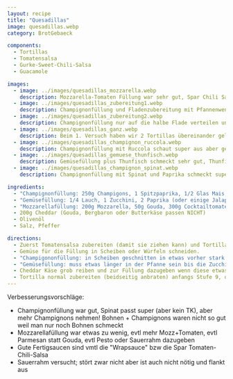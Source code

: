 ```yaml
---
layout: recipe
title: "Quesadillas"
image: quesadillas.webp
category: BrotGebaeck

components:
  - Tortillas
  - Tomatensalsa
  - Gurke-Sweet-Chili-Salsa
  - Guacamole

images:
  - image: ../images/quesadillas_mozzarella.webp
    description: Mozzarella-Tomaten Füllung war sehr gut, Spar Chili Salsa passt dazu
  - image: ../images/quesadillas_zubereitung1.webp
    description: Champignonfüllung und Fladenzubereitung mit Pfannenwender um Druck auf Tortilla auszuüben
  - image: ../images/quesadillas_zubereitung2.webp
    description: Champignonfüllung nur auf die halbe Flade verteilen und dann zuklappen
  - image: ../images/quesadillas_ganz.webp
    description: Beim 1. Versuch haben wir 2 Tortillas übereinander gelegt. Ist auch gut aber mühsam zum umdrehen und Inhalt fällt beim Essen raus, daher besser umklappen.
  - image: ../images/quesadillas_champignon_ruccola.webp
    description: Champignonfüllung mit Ruccola schaut super aus aber geht geschmacklich leider komplett unter. Evtl besser frisch dazuessen
  - image: ../images/quesadillas_gemuese_thunfisch.webp
    description: Gemüsefüllung plus Thunfisch schmeckt sehr gut, Thunfisch sticht aber etwas hervor im Geschmack (aber nicht störend)
  - image: ../images/quesadillas_champignon_spinat.webp
    description: Champignonfüllung mit Spinat und Paprika schmeckt super, war aber etwas wenig (eher doppelt soviel Champignons und/oder Spinat nehmen)

ingredients:
  - "Champignonfüllung: 250g Champigons, 1 Spitzpaprika, 1/2 Glas Mais, einige Zwiebelwürfel, 1Pkg frischen Spinat (kein TK; ist zu flüssig) 1EL Petersilie, Salz, Pfeffer"
  - "Gemüsefüllung: 1/4 Lauch, 1 Zucchini, 2 Paprika (oder einige Jalapeno), 1 Dose Kidney Bohnen, 1/2 Glas Mais, etwas Petersilie, Salz, Pfeffer"
  - "Mozzarellafüllung: 200g Mozzarella, 50g Gouda, 300g Cocktailtomaten, etwas Basilikum, Olivenöl, Salz, Pfeffer"
  - 200g Cheddar (Gouda, Bergbaron oder Butterkäse passen NICHT)
  - Olivenöl
  - Salz, Pfeffer

directions:
  - Zuerst Tomatensalsa zubereiten (damit sie ziehen kann) und Tortilla-Fladen zubereiten (aber noch nicht in die Pfanne geben) - evtl Fladen auf Gitter sammeln damit die unterste nicht klebt
  - Gemüse für die Füllung in Scheiben oder Würfeln schneiden.
  - "Champigononfüllung: in Scheiben geschnitten in etwas vorher stark erhitztem Sonnenblumenöl stark anrösten (Stufe 9 dann 8). Wenn der starke Dampf nachlässt sind sie relativ klein geworden und leicht braun, dann Zwiebel mitrösten und den Rest dazugeben und mit Salz und Pfeffer abschmecken"
  - "Gemüsefüllung: muss etwas länger in der Pfanne sein bis die Zucchini weich ist, die restlichen Zutaten danach dazugeben, mit Salz und Pfeffer abschmecken und kurz dünsten."
  - Cheddar Käse grob reiben und zur Füllung dazugeben wenn diese etwas ausgekühlt ist
  - Tortilla normal zubereiten (beidseitig anbraten) anfangs Stufe 9, dann 7. Dann 1/6 der Füllung auf eine Seite geben, Tortilla zusammenklappen und mit etwas Druck (von Pfannenwender) bei Stufe 3-4 1-2min anbraten. Anschließend umdrehen und nochmal 1-2min anbraten, danach auf Teller servieren und wieder auf Stufe 7 drehen. Die nächsten 5 Fladen funktionieren genauso.
---
```


Verbesserungsvorschläge:

- Champignonfüllung war gut, Spinat passt super (aber kein TK), aber mehr Champignons nehmen! Bohnen + Champignons waren nicht so gut weil man nur noch Bohnen schmeckt
- Mozzarellafüllung war etwas zu wenig, evtl mehr Mozz+Tomaten, evtl Parmesan statt Gouda, evtl Pesto oder Sauerrahm dazugeben
- Gute Fertigsaucen sind vmtl die "Wrapsauce" bzw die Spar Tomaten-Chili-Salsa
- Sauerrahm versucht; stört zwar nicht aber ist auch nicht nötig und flankt aus
